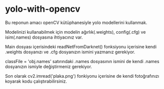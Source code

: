 # yolo-with-opencv
Bu reponun amacı openCV kütüphanesiyle yolo modellerini kullanmak.

Modelinizi kullanabilmek için modelin ağırlık(.weights), config(.cfg) ve isim(.names) dosyasına ihtiyacınız var. 

Main dosyası içerisindeki readNetFromDarknet() fonksiyonu içerisine kendi .weights dosyanızı ve .cfg dosyanızın ismini yazmanız gerekiyor.

classFile = 'obj.names' satırındaki .names dosyasının ismini de kendi .names dosyanızın ismiyle değiştirmeniz gerekiyor.

Son olarak cv2.imread('plaka.png') fonkiyonu içerisine de kendi fotoğrafınızı koyarak kodu çalıştırabilirsiniz.
